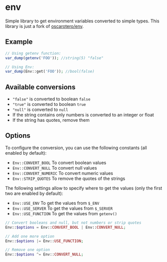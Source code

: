 # env

Simple library to get environment variables converted to simple types. This library is just a fork of [oscarotero/env](https://packagist.org/packages/oscarotero/env).

## Example

```php
// Using getenv function:
var_dump(getenv('FOO')); //string(5) "false"

// Using Env:
var_dump(Env::get('FOO')); //bool(false)
```

## Available conversions

* `"false"` is converted to boolean `false`
* `"true"` is converted to boolean `true`
* `"null"` is converted to `null`
* If the string contains only numbers is converted to an integer or float
* If the string has quotes, remove them

## Options

To configure the conversion, you can use the following constants (all enabled by default):

* `Env::CONVERT_BOOL` To convert boolean values
* `Env::CONVERT_NULL` To convert null values
* `Env::CONVERT_NUMERIC` To convert numeric values
* `Env::STRIP_QUOTES` To remove the quotes of the strings

The following settings allow to specify where to get the values (only the first two are enabled by default):

* `Env::USE_ENV` To get the values from `$_ENV`
* `Env::USE_SERVER` To get the values from `$_SERVER`
* `Env::USE_FUNCTION` To get the values from `getenv()`

```php
// Convert booleans and null, but not numbers or strip quotes
Env::$options = Env::CONVERT_BOOL | Env::CONVERT_NULL;

// Add one more option
Env::$options |= Env::USE_FUNCTION;

// Remove one option
Env::$options ^= Env::CONVERT_NULL;
```
